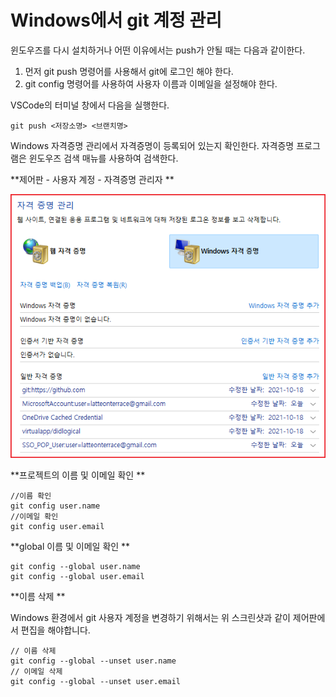 # Windows에서 git 계정 관리

윈도우즈를 다시 설치하거나 어떤 이유에서는 push가 안될 때는 다음과 같이한다.&#x20;

1. 먼저 git push 명령어를 사용해서 git에 로그인 해야 한다.&#x20;
2. git config 명령어를 사용하여 사용자 이름과 이메일을 설정해야 한다.&#x20;

VSCode의 터미널 창에서 다음을 실행한다.&#x20;

```
git push <저장소명> <브랜치명> 
```

Windows 자격증명 관리에서 자격증명이 등록되어 있는지 확인한다.  자격증명 프로그램은 윈도우즈 검색 매뉴를 사용하여 검색한다.&#x20;



**제어판 - 사용자 계정 - 자격증명 관리자 **

![](<.gitbook/assets/image (42).png>)

**프로젝트의 이름 및 이메일 확인 **

```
//이름 확인
git config user.name
//이메일 확인
git config user.email 
```

**global 이름 및 이메일 확인 **

```
git config --global user.name 
git config --global user.email
```

**이름 삭제 **

Windows 환경에서 git 사용자 계정을 변경하기 위해서는 위 스크린샷과 같이 제어판에서 편집을 해야합니다.

```
// 이름 삭제 
git config --global --unset user.name 
// 이메일 삭제 
git config --global --unset user.email 

```




